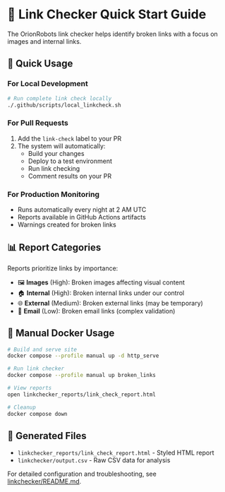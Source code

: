 # 🔗 Link Checker Quick Start Guide

The OrionRobots link checker helps identify broken links with a focus on images and internal links.

## 🚀 Quick Usage

### For Local Development
```bash
# Run complete link check locally
./.github/scripts/local_linkcheck.sh
```

### For Pull Requests

1. Add the `link-check` label to your PR
2. The system will automatically:
   - Build your changes
   - Deploy to a test environment
   - Run link checking
   - Comment results on your PR

### For Production Monitoring

- Runs automatically every night at 2 AM UTC
- Reports available in GitHub Actions artifacts
- Warnings created for broken links

## 📊 Report Categories

Reports prioritize links by importance:

- 🖼️ **Images** (High): Broken images affecting visual content
- 🏠 **Internal** (High): Broken internal links under our control
- 🌐 **External** (Medium): Broken external links (may be temporary)
- 📧 **Email** (Low): Broken email links (complex validation)

## 🔧 Manual Docker Usage

```bash
# Build and serve site
docker compose --profile manual up -d http_serve

# Run link checker
docker compose --profile manual up broken_links

# View reports
open linkchecker_reports/link_check_report.html

# Cleanup
docker compose down
```

## 📁 Generated Files

- `linkchecker_reports/link_check_report.html` - Styled HTML report
- `linkchecker/output.csv` - Raw CSV data for analysis

For detailed configuration and troubleshooting, see [linkchecker/README.md](linkchecker/README.md).
